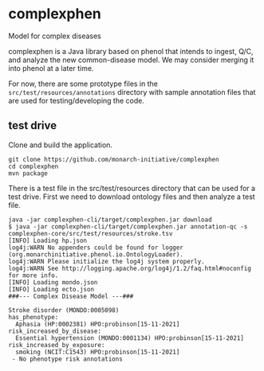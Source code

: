 # complexphen
Model for complex diseases

complexphen is a Java library based on phenol that intends to ingest, Q/C, and analyze the new common-disease model. 
We may consider merging it into phenol at a later time.


For now, there are some prototype files in the ``src/test/resources/annotations`` directory with sample annotation
files that are used for testing/developing the code.


## test drive

Clone and build the application.

```bazaar
git clone https://github.com/monarch-initiative/complexphen
cd complexphen
mvn package
```

There is a test file in the src/test/resources directory that can be used for a test drive. First
we need to download ontology files and then analyze a test file.
```bazaar
java -jar complexphen-cli/target/complexphen.jar download
$ java -jar complexphen-cli/target/complexphen.jar annotation-qc -s complexphen-core/src/test/resources/stroke.tsv 
[INFO] Loading hp.json
log4j:WARN No appenders could be found for logger (org.monarchinitiative.phenol.io.OntologyLoader).
log4j:WARN Please initialize the log4j system properly.
log4j:WARN See http://logging.apache.org/log4j/1.2/faq.html#noconfig for more info.
[INFO] Loading mondo.json
[INFO] Loading ecto.json
###--- Complex Disease Model ---###

Stroke disorder (MONDO:0005098)
has_phenotype:
  Aphasia (HP:0002381) HPO:probinson[15-11-2021]
risk_increased_by_disease:
  Essential hypertension (MONDO:0001134) HPO:probinson[15-11-2021]
risk_increased_by_exposure:
  smoking (NCIT:C1543) HPO:probinson[15-11-2021]
 - No phenotype risk annotations
```


